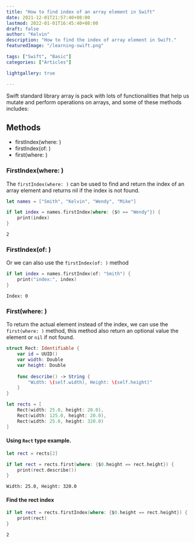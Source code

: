 ```yaml
---
title: "How to find index of an array element in Swift"
date: 2021-12-01T21:57:40+08:00
lastmod: 2022-01-01T16:45:40+08:00
draft: false
author: "Kelvin"
description: "How to find the index of array element in Swift."
featuredImage: "/learning-swift.png"

tags: ["Swift", "Basic"]
categories: ["Articles"]

lightgallery: true

---
```


<!--more-->

Swift standard library array is pack with lots of functionalities that help us mutate and
perform operations on arrays, and some of these methods includes:

## Methods

- firstIndex(where: )
- firstIndex(of: )
- first(where: )

### FirstIndex(where: )

The `firstIndex(where: )`  can be used to find and return the index of an array element and
returns nil if the index is not found.

```swift
let names = ["Smith", "Kelvin", "Wendy", "Mike"]

if let index = names.firstIndex(where: {$0 == "Wendy"}) {
    print(index)
}
```
`2`

### FirstIndex(of: )
Or we can also use the `firstIndex(of: )` method
```swift
if let index = names.firstIndex(of: "Smith") {
    print("index:", index)
}
```
`Index: 0`

### First(where: )

To return the actual element instead of the index, we can use the `first(where: )` method, this method
also return an optional value the element or `nil` if not found.

```swift
struct Rect: Identifiable {
    var id = UUID()
    var width: Double
    var height: Double
    
    func describe() -> String {
        "Width: \(self.width), Height: \(self.height)"
    }
}

let rects = [
    Rect(width: 25.0, height: 20.0),
    Rect(width: 125.0, height: 20.0),
    Rect(width: 25.0, height: 320.0)
]
```

#### Using `Rect` type example.

```swift
let rect = rects[2]

if let rect = rects.first(where: {$0.height == rect.height}) {
    print(rect.describe())
}
```
`Width: 25.0, Height: 320.0`

#### Find the rect index

```swift
if let rect = rects.firstIndex(where: {$0.height == rect.height}) {
    print(rect)
}
```
`2`